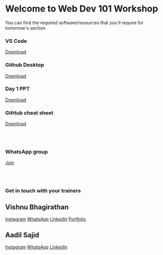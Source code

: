 # Welcome to Web Dev 101 Workshop

You can find the required software/resources that you'll require for tomorrow's section.

### VS Code

[Download](https://code.visualstudio.com/download)

### Github Desktop

[Download](https://desktop.github.com/)

### Day 1 PPT

[Download](https://github.com/Viz38/Web-Dev-101-Resources/raw/main/Day%201.pptx)

### GitHub cheat sheet

[Download](https://education.github.com/git-cheat-sheet-education.pdf)

<br/>


<br/>


### WhatsApp group

[Join](https://chat.whatsapp.com/KHzmlPAN5Kl1reaOPh9lTp)


<br/>


<br/>


### Get in touch with your trainers

## Vishnu Bhagirathan

[Instagram](https://instagram.com/wish_new8)
[WhatsApp](https://wa.me/8848752606)
[LinkedIn](https://desktop.github.com/)
[Portfolio](https://wish-new.me)

## Aadil Sajid

[Instagram](https://instagram.com/aad33l)
[WhatsApp](https://wa.me/7012793338)
[LinkedIn](Linkedin.com/aad33l)
